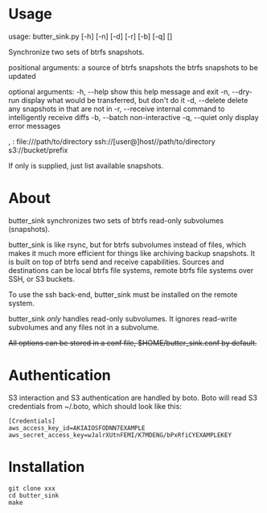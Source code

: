 # Usage

usage: butter_sink.py [-h] [-n] [-d] [-r] [-b] [-q] [<src>] <dst>

Synchronize two sets of btrfs snapshots.

positional arguments:
  <src>          a source of btrfs snapshots
  <dst>          the btrfs snapshots to be updated

optional arguments:
  -h, --help     show this help message and exit
  -n, --dry-run  display what would be transferred, but don't do it
  -d, --delete   delete any snapshots in <dst> that are not in <src>
  -r, --receive  internal command to intelligently receive diffs
  -b, --batch    non-interactive
  -q, --quiet    only display error messages

<src>, <dst>:   file:///path/to/directory
                ssh://[user@]host//path/to/directory
                s3://bucket/prefix

If only <dst> is supplied, just list available snapshots.

# About

butter_sink synchronizes two sets of btrfs read-only subvolumes (snapshots).

butter_sink is like rsync, but for btrfs subvolumes instead of files, which
makes it much more efficient for things like archiving backup snapshots.  It is
built on top of btrfs send and receive capabilities.  Sources and destinations
can be local btrfs file systems, remote btrfs file systems over SSH, or S3 buckets.

To use the ssh back-end, butter_sink must be installed on the remote system.

butter_sink *only* handles read-only subvolumes.  It ignores read-write subvolumes and any files not in a subvolume.

<del>All options can be stored in a conf file, $HOME/butter_sink.conf by default.</del>

# Authentication

S3 interaction and S3 authentication are handled by boto.  Boto will read S3 credentials from ~/.boto, which should look like this:

	[Credentials]
	aws_access_key_id=AKIAIOSFODNN7EXAMPLE
	aws_secret_access_key=wJalrXUtnFEMI/K7MDENG/bPxRfiCYEXAMPLEKEY

# Installation

	git clone xxx
	cd butter_sink
	make

